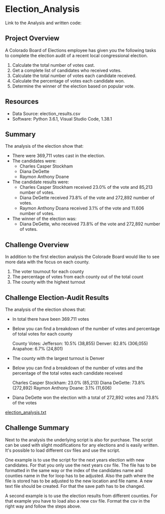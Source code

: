 # Election_Analysis

Link to the Analysis and written code: 

## Project Overview
A Colorado Board of Elections employee has given you the following tasks to complete the election audit 
of a recent local congressional election.

1. Calculate the total number of votes cast.
2. Get a complete list of candidates who received votes. 
3. Calculate the total number of votes each candidate received. 
4. Calculate the percentage of votes each candidate won.
5. Determine the winner of the election based on popular vote. 

## Resources
- Data Source: election_results.csv
- Software: Python 3.6.1, Visual Studio Code, 1.38.1

## Summary
The analysis of the election show that:
- There were 369,711 votes cast in the election.
- The candidates were:
  - Charles Casper Stockham
  - Diana DeGette
  - Raymon Anthony Doane
- The candidate results were:
  - Charles Casper Stockham received 23.0% of the vote and 85,213 number of votes.
  - Diana DeGette received 73.8% of the vote and 272,892 number of votes.
  - Raymon Anthony Doana received 3.1% of the vote and 11.606 number of votes.
- The winner of the election was:
  - Diana DeGette, who received 73.8% of the vote and 272,892 number of votes.
  
## Challenge Overview
In addition to the first election analysis the Colorade Board would like to see more data with the focus on each county.

1. The voter tournout for each county
2. The percentage of votes from each county out of the total count
3. The county with the highest turnout 

## Challenge Election-Audit Results

The analysis of the election shows that:

- In total there have been 369.711 votes
- Below you can find a breakdown of the number of votes and percentage of total votes for each county

  County Votes:
    Jefferson: 10.5% (38,855)
    Denver: 82.8% (306,055)
    Arapahoe: 6.7% (24,801)

- The county with the largest turnout is Denver
- Below you can find a breakdown of the number of votes and the percentage of the total votes each candidate received

  Charles Casper Stockham: 23.0% (85,213)
  Diana DeGette: 73.8% (272,892)
  Raymon Anthony Doane: 3.1% (11,606)

- Diana DeGette won the election with a total of 272,892 votes and 73.8% of the votes

[election_analysis.txt](https://github.com/Mishauwa/Election_Analysis/files/9539032/election_analysis.txt)



## Challenge Summary

Next to the analysis the underlying script is also for purchase. The script can be used with slight modifications for any elections and is easily written. 
It's possible to load different csv files and use the script. 

One example is to use the script for the next years election with new candidates. For that you only use the next years csv file. 
The file has to be formatted in the same way or the index of the candidates name and counties name in the for loop has to be adjusted. Also the path where the file is stored has to be adjusted to the new location and file name. A new text file should be created. For that the save path has to be changed. 

A second example is to use the election results from different counties. For that example you have to load also a new csv file. Format the csv in the right way and follow the steps above. 




